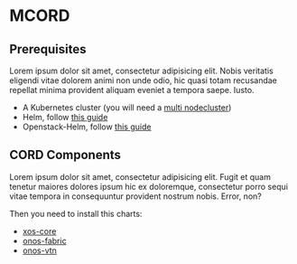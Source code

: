 # MCORD

## Prerequisites

Lorem ipsum dolor sit amet, consectetur adipisicing elit. Nobis veritatis
eligendi vitae dolorem animi non unde odio, hic quasi totam recusandae repellat
minima provident aliquam eveniet a tempora saepe. Iusto.

- A Kubernetes cluster (you will need a [multi nodecluster](../../prereqs/k8s-multi-node.md))
- Helm, follow [this guide](../../prereqs/helm.md)
- Openstack-Helm, follow [this guide](../../prereqs/openstack-helm.md)

## CORD Components

Lorem ipsum dolor sit amet, consectetur adipisicing elit. Fugit et quam tenetur
maiores dolores ipsum hic ex doloremque, consectetur porro sequi vitae tempora
in consequuntur provident nostrum nobis. Error, non?

Then you need to install this charts:

- [xos-core](../../charts/xos-core.md)
- [onos-fabric](../../charts/onos.md#onos-fabric)
- [onos-vtn](../../charts/onos.md#onos-vtn)
